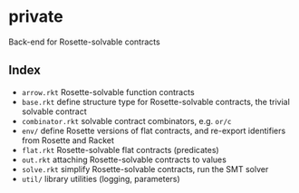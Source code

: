 private
===

Back-end for Rosette-solvable contracts

Index
---

- `arrow.rkt` Rosette-solvable function contracts
- `base.rkt` define structure type for Rosette-solvable contracts,
             the trivial solvable contract
- `combinator.rkt` solvable contract combinators, e.g. `or/c`
- `env/` define Rosette versions of flat contracts,
         and re-export identifiers from Rosette and Racket
- `flat.rkt` Rosette-solvable flat contracts (predicates)
- `out.rkt` attaching Rosette-solvable contracts to values
- `solve.rkt` simplify Rosette-solvable contracts, run the SMT solver
- `util/` library utilities (logging, parameters)
